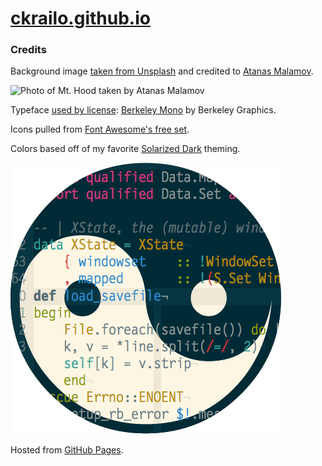 # [ckrailo.github.io](https://ckrailo.github.io)

### Credits

Background image [taken from Unsplash](https://unsplash.com/photos/tpmAv6c33dE) and credited to [Atanas Malamov](https://unsplash.com/@atanasmalamov).

![Photo of Mt. Hood taken by Atanas Malamov](https://ckrailo.com/images/atanas-malamov-tpmAv6c33dE-unsplash.jpg "Trillium Lake’s serenity welcomes Mt. Hood")

Typeface [used by license](https://ckrailo.com/fonts/berkeley-mono-typeface-personal-license.pdf): [Berkeley Mono](https://berkeleygraphics.com/typefaces/berkeley-mono/) by Berkeley Graphics.

Icons pulled from [Font Awesome's free set](https://fontawesome.com/search?m=free&o=r).

Colors based off of my favorite [Solarized Dark](https://github.com/altercation/solarized) theming.

![Solarized Theme](https://raw.githubusercontent.com/altercation/solarized/master/img/solarized-yinyang.png)

Hosted from [GitHub Pages](https://pages.github.com/).
